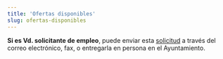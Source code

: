 ```yaml
---
title: 'Ofertas disponibles'
slug: ofertas-disponibles
---
```


**Si es Vd. solicitante de empleo**, puede enviar esta [solicitud](http://lamuela.org/modules/Bolsa_Empleo/solicitud_empleo.pdf) a través del correo electrónico, fax, o entregarla en persona en el Ayuntamiento.
